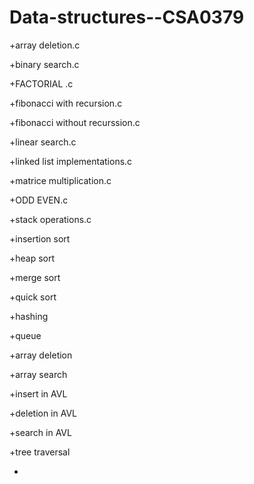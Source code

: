 # Data-structures--CSA0379
+array deletion.c

+binary search.c

+FACTORIAL .c

+fibonacci with recursion.c

+fibonacci without recurssion.c

+linear search.c

+linked list implementations.c

+matrice multiplication.c

+ODD EVEN.c

+stack operations.c

+insertion sort

+heap sort

+merge sort

+quick sort

+hashing

+queue

+array deletion

+array search

+insert in AVL

+deletion in AVL

+search in AVL

+tree traversal

+
